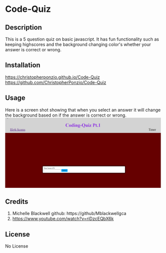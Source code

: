 # Code-Quiz

## Description
This is a 5 question quiz on basic javascript. It has fun functionality such as keeping highscores and the background changing color's whether your answer is correct or wrong.

## Installation
https://christopherponzio.github.io/Code-Quiz
https://github.com/ChristopherPonzio/Code-Quiz
## Usage
Here is a screen shot showing that when you select an answer it will change the background based on if the answer is correct or wrong.
![Codequiz](./Assets/CodingQuiz.png)
## Credits
1. Michelle Blackwell github: https://github/Mblackwellgca
2. https://www.youtube.com/watch?v=riDzcEQbX6k

## License
No License